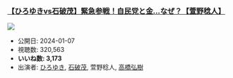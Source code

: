 ### [【ひろゆきvs石破茂】緊急参戦！自民党と金…なぜ？【萱野稔人】](https://www.youtube.com/watch?v=amYtP_ij2ms)
[![](https://img.youtube.com/vi/amYtP_ij2ms/sddefault.jpg)](https://www.youtube.com/watch?v=amYtP_ij2ms)
-   公開日: 2024-01-07
-   視聴数: 320,563
-   **いいね数: 3,173**
-   出演者: [ひろゆき](/rehacq_fan/people/ひろゆき "wikilink"), [石破茂](/rehacq_fan/people/石破茂 "wikilink"), 萱野稔人, [高橋弘樹](/rehacq_fan/people/高橋弘樹 "wikilink")
